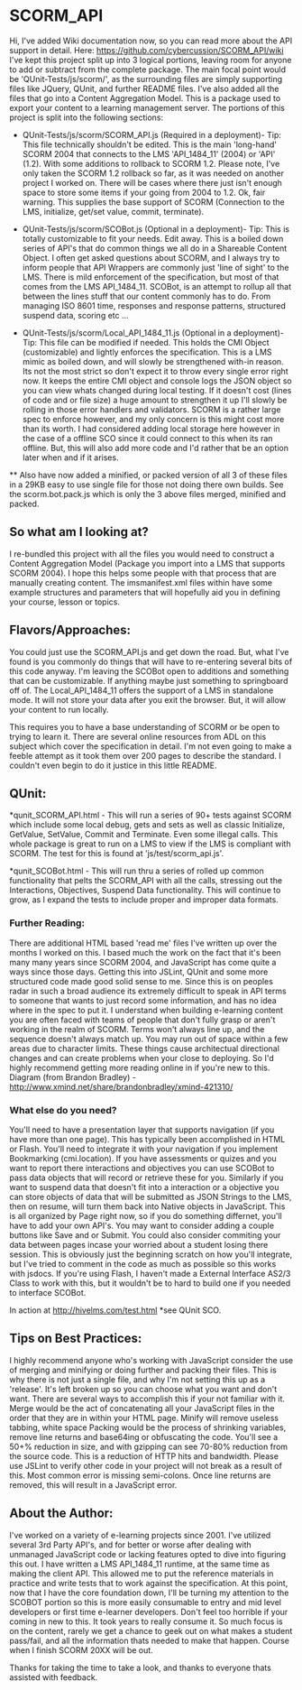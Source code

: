 
# SCORM_API
Hi,
I've added Wiki documentation now, so you can read more about the API support in detail. Here: https://github.com/cybercussion/SCORM_API/wiki
I've kept this project split up into 3 logical portions, leaving room for anyone to add or subtract from the complete package. The main focal point would be 'QUnit-Tests/js/scorm/', as the surrounding files are simply supporting files like JQuery, QUnit, and further README files.  I've also added all the files that go into a Content Aggregation Model.  This is a package used to export your content to a learning management server.
The portions of this project is split into the following sections:

* QUnit-Tests/js/scorm/SCORM_API.js (Required in a deployment)-
Tip: This file technically shouldn't be edited.
This is the main 'long-hand' SCORM 2004 that connects to the LMS 'API_1484_11' (2004) or 'API' (1.2).  With some additions to rollback to SCORM 1.2.  Please note, I've only taken the SCORM 1.2 rollback so far, as it was needed on another project I worked on.  There will be cases where there just isn't enough space to store some items if your going from 2004 to 1.2.  Ok, fair warning.  This supplies the base support of SCORM (Connection to the LMS, initialize, get/set value, commit, terminate).

* QUnit-Tests/js/scorm/SCOBot.js (Optional in a deployment)-
Tip: This is totally customizable to fit your needs.  Edit away.
This is a boiled down series of API's that do common things we all do in a Shareable Content Object.  I often get asked questions about SCORM, and I always try to inform people that API Wrappers are commonly just 'line of sight' to the LMS.  There is mild enforcement of the specification, but most of that comes from the LMS API_1484_11.  SCOBot, is an attempt to rollup all that between the lines stuff that our content commonly has to do.  From managing ISO 8601 time, responses and response patterns, structured suspend data, scoring etc ...

* QUnit-Tests/js/scorm/Local_API_1484_11.js (Optional in a deployment)-
Tip: This file can be modified if needed.  This holds the CMI Object (customizable) and lightly enforces the specification.
This is a LMS mimic as boiled down, and will slowly be strengthened with-in reason.  Its not the most strict so don't expect it to throw every single error right now.  It keeps the entire CMI object and console logs the JSON object so you can view whats changed during local testing.  If it doesn't cost (lines of code and or file size) a huge amount to strengthen it up I'll slowly be rolling in those error handlers and validators.  SCORM is a rather large spec to enforce however, and my only concern is this might cost more than its worth.  I had considered adding local storage here however in the case of a offline SCO since it could connect to this when its ran offline.  But, this will also add more code and I'd rather that be an option later when and if it arises.

** Also have now added a minified, or packed version of all 3 of these files in a 29KB easy to use single file for those not doing there own builds.  See the scorm.bot.pack.js which is only the 3 above files merged, minified and packed.

## So what am I looking at?
I re-bundled this project with all the files you would need to construct a Content Aggregation Model (Package you import into a LMS that supports SCORM 2004).
I hope this helps some people with that process that are manually creating content.  The imsmanifest.xml files within have some example structures and parameters that will hopefully aid you in defining your course, lesson or topics.

## Flavors/Approaches:
You could just use the SCORM_API.js and get down the road.  But, what I've found is you commonly do things that will have to re-entering several bits of this code anyway. I'm leaving the SCOBot open to additions and something that can be customizable.  If anything maybe just something to springboard off of.  The Local_API_1484_11 offers the support of a LMS in standalone mode.  It will not store your data after you exit the browser.  But, it will allow your content to run locally.

This requires you to have a base understanding of SCORM or be open to trying to learn it.  There are several online resources from ADL on this subject which cover the specification in detail.  I'm not even going to make a feeble attempt as it took them over 200 pages to describe the standard.  I couldn't even begin to do it justice in this little README.

## QUnit:
*qunit_SCORM_API.html - This will run a series of 90+ tests against SCORM which include some local debug, gets and sets as well as classic Initialize, GetValue, SetValue, Commit and Terminate.  Even some illegal calls.  This whole package is great to run on a LMS to view if the LMS is compliant with SCORM.
The test for this is found at 'js/test/scorm_api.js'.

*qunit_SCOBot.html - This will run thru a series of rolled up common functionality that pelts the SCORM_API with all the calls, stressing out the Interactions, Objectives, Suspend Data functionality.  This will continue to grow, as I expand the tests to include proper and improper data formats.

### Further Reading:
There are additional HTML based 'read me' files I've written up over the months I worked on this.  I based much the work on the fact that it's been many many years since SCORM 2004, and JavaScript has come quite a ways since those days.  Getting this into JSLint, QUnit and some more structured code made good solid sense to me.  Since this is on peoples radar in such a broad audience its extremely difficult to speak in API terms to someone that wants to just record some information, and has no idea where in the spec to put it.  I understand when building e-learning content you are often faced with teams of people that don't fully grasp or aren't working in the realm of SCORM.  Terms won't always line up, and the sequence doesn't always match up.  You may run out of space within a few areas due to character limits.  These things cause architectual directional changes and can create problems when your close to deploying.  So I'd highly recommend getting more reading online in if you're new to this.
Diagram (from Brandon Bradley) - http://www.xmind.net/share/brandonbradley/xmind-421310/

### What else do you need?
You'll need to have a presentation layer that supports navigation (if you have more than one page).  This has typically been accomplished in HTML or Flash.  You'll need to integrate it with your navigation if you implement Bookmarking (cmi.location).  If you have assessments or quizes and you want to report there interactions and objectives you can use SCOBot to pass data objects that will record or retrieve these for you.  Similarly if you want to suspend data that doesn't fit into a interaction or a objective you can store objects of data that will be submitted as JSON Strings to the LMS, then on resume, will turn them back into Native objects in JavaScript.  This is all organized by Page right now, so if you do something differnet, you'll have to add your own API's.  You may want to consider adding a couple buttons like Save and or Submit.  You could also consider commiting your data between pages incase your worried about a student losing there session.
This is obviously just the beginning scratch on how you'll integrate, but I've tried to comment in the code as much as possible so this works with jsdocs.
If you're using Flash, I haven't made a External Interface AS2/3 Class to work with this, but it wouldn't be to hard to build one if you needed to interface SCOBot.  


In action at http://hivelms.com/test.html *see QUnit SCO.

## Tips on Best Practices:
I highly recommend anyone who's working with JavaScript consider the use of merging and minifying or doing further and packing their files.  This is why there is not just a single file, and why I'm not setting this up as a 'release'.  It's left broken up so you can choose what you want and don't want.  There are several ways to accomplish this if your not familiar with it.
Merge would be the act of concatenating all your JavaScript files in the order that they are in within your HTML page.
Minify will remove useless tabbing, white space
Packing would be the process of shrinking variables, remove line returns and base64ing or obfuscating the code.
You'll see a 50+% reduction in size, and with gzipping can see 70-80% reduction from the source code.  This is a reduction of HTTP hits and bandwidth.
Please use JSLint to verify other code in your project will not break as a result of this.  Most common error is missing semi-colons.  Once line returns are removed, this will result in a JavaScript error.

## About the Author:
I've worked on a variety of e-learning projects since 2001.  I've utilized several 3rd Party API's, and for better or worse after dealing with unmanaged JavaScript code or lacking features opted to dive into figuring this out.  I have written a LMS API_1484_11 runtime, at the same time as making the client API.  This allowed me to put the reference materials in practice and write tests that to work against the specification.
At this point, now that I have the core foundation down, I'll be turning my attention to the SCOBOT portion so this is more easily consumable to entry and mid level developers or first time e-learner developers.  Don't feel too horrible if your coming in new to this.  It took years to really consume it.  So much focus is on the content, rarely we get a chance to geek out on what makes a student pass/fail, and all the information thats needed to make that happen.  Course when I finish SCORM 20XX will be out.

Thanks for taking the time to take a look, and thanks to everyone thats assisted with feedback.
